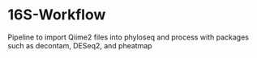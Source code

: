 # 16S-Workflow
Pipeline to import Qiime2 files into phyloseq and process with packages such as decontam, DESeq2, and pheatmap
